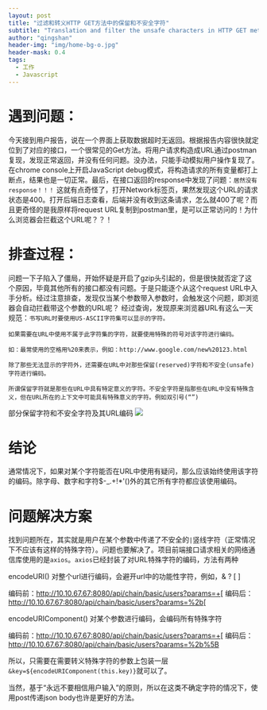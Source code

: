```yaml
---
layout: post
title: "过滤和转义HTTP GET方法中的保留和不安全字符"
subtitle: "Translation and filter the unsafe characters in HTTP GET method"
author: "qingshan"
header-img: "img/home-bg-o.jpg"
header-mask: 0.4
tags:
  - 工作
  - Javascript
---
```


# 遇到问题：  
  今天接到用户报告，说在一个界面上获取数据超时无返回。根据报告内容很快就定位到了对应的接口，一个很常见的Get方法。将用户请求构造成URL通过postman复现，发现正常返回，并没有任何问题。没办法，只能手动模拟用户操作复现了。在chrome console上开启JavaScript debug模式，将构造请求的所有变量都打上断点，结果也是一切正常。最后，在接口返回的response中发现了问题：`居然没有response！！！`
  这就有点奇怪了，打开Network标签页，果然发现这个URL的请求状态是400。打开后端日志查看，后端并没有收到这条请求，怎么就400了呢？而且更奇怪的是我原样将request URL复制到postman里，是可以正常访问的！为什么浏览器会拦截这个URL呢？？！


# 排查过程：
  问题一下子陷入了僵局，开始怀疑是开启了gzip头引起的，但是很快就否定了这个原因，毕竟其他所有的接口都没有问题。于是只能逐个从这个request URL中入手分析。经过注意排查，发现仅当某个参数带入参数时，会触发这个问题，即浏览器会自动拦截带这个参数的URL呢？
  经过查询，发现原来浏览器URL有这么一天规范：`书写URL时要使用US-ASCII字符集可以显示的字符。`

```text
如果需要在URL中使用不属于此字符集的字符，就要使用特殊的符号对该字符进行编码。

如：最常使用的空格用%20来表示，例如：http://www.google.com/new%20123.html

除了那些无法显示的字符外，还需要在URL中对那些保留(reserved)字符和不安全(unsafe)字符进行编码。

所谓保留字符就是那些在URL中具有特定意义的字符。不安全字符是指那些在URL中没有特殊含义，但在URL所在的上下文中可能具有特殊意义的字符。例如双引号(“”)
```

部分保留字符和不安全字符及其URL编码
![](https://ae01.alicdn.com/kf/H031c1f348f8f4f3f99df86d3a71933875.jpg)

# 结论
通常情况下，如果对某个字符能否在URL中使用有疑问，那么应该始终使用该字符的编码。除字母、数字和字符$-_.+!*'()外的其它所有字符都应该使用编码。

# 问题解决方案
找到问题所在，其实就是用户在某个参数中传递了不安全的`|`竖线字符（正常情况下不应该有这样的特殊字符）。问题也要解决了。项目前端接口请求相关的网络通信库使用的是`axios`。`axios`已经封装了对URL特殊字符的编码，方法有两种

encodeURI()
对整个url进行编码，会避开url中的功能性字符，例如，& ? [ ]

编码前：http://10.10.67.67:8080/api/chain/basic/users?params=+[
编码后：http://10.10.67.67:8080/api/chain/basic/users?params=%2b[

encodeURIComponent()
对某个参数进行编码，会编码所有特殊字符

编码前：http://10.10.67.67:8080/api/chain/basic/users?params=+[
编码后：http://10.10.67.67:8080/api/chain/basic/users?params=%2b%5B

所以，只需要在需要转义特殊字符的参数上包装一层`&key=${encodeURIComponent(this.key)}`就可以了。

当然，基于“永远不要相信用户输入”的原则，所以在这类不确定字符的情况下，使用post传递json body也许是更好的方法。